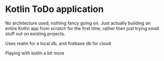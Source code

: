 # Kotlin ToDo application

No architecture used, nothing fancy going on. Just actually building an entire Kotlin app from scratch for the first time, rather then just trying small stuff out on existing projects.

Uses realm for a local db, and firebase db for cloud

Playing with kotlin a bit more
